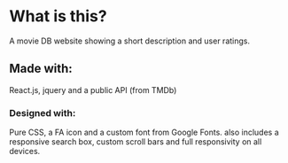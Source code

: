# What is this?
A movie DB website  showing a short description and user ratings.

## Made with:
React.js, jquery and a public API (from TMDb)

### Designed with:
Pure CSS, a FA icon and a custom font from Google Fonts.
also includes a responsive search box, custom scroll bars and full responsivity on all devices.
